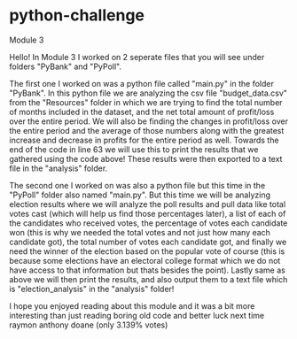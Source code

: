 # python-challenge
Module 3

Hello! In Module 3 I worked on 2 seperate files that you will see under folders "PyBank" and "PyPoll". 

The first one I worked on was a python file called "main.py" in the folder "PyBank". In this python file we are analyzing the csv file "budget_data.csv" from the "Resources" folder in which we are trying to find the total number of months included in the dataset,  and the net total amount of profit/loss over the entire period. We will also be finding the changes in profit/loss over the entire period and the average of those numbers along with the greatest increase and decrease in profits for the entire period as well. Towards the end of the code in line 63 we will use this to print the results that we gathered using the code above! These results were then exported to a text file in the "analysis" folder.  

The second one I worked on was also a python file but this time in the "PyPoll" folder also named "main.py". But this time we will be analyzing election results where we will analyze the poll results and pull data like total votes cast (which will help us find those percentages later), a list of each of the candidates who received votes, the percentage of votes each candidate won (this is why we needed the total votes and not just how many each candidate got), the total number of votes each candidate got, and finally we need the winner of the election based on the popular vote of course (this is because some elections have an electoral college format which we do not have access to that information but thats besides the point). Lastly same as above we will then print the results, and also output them to a text file which is "election_analysis" in the "analysis" folder!

I hope you enjoyed reading about this module and it was a bit more interesting than just reading boring old code and better luck next time raymon anthony doane (only 3.139% votes)
